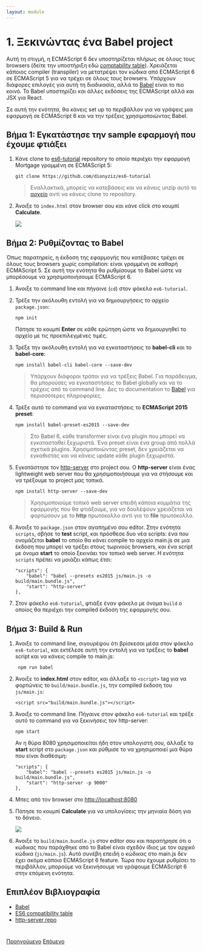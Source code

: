 ```yaml
---
layout: module
---
```

# 1. Ξεκινώντας ένα Babel project

Αυτή τη στιγμή, η ECMAScript 6 δεν υποστηρίζεται πλήρως σε όλους τους browsers (δείτε την υποστήριξη εδώ [comptability table](http://kangax.github.io/compat-table/es6/)). Χρειάζεται κάποιος compiler (transpiler) να μετατρέψει τον κώδικα από ECMAScript 6 σε ECMAScript 5 για να τρέχει σε όλους τους browsers. Υπάρχουν διάφορες επιλογές για αυτή τη διαδικασία, αλλά το [Babel](http://babeljs.io/) είναι το πιο κοινό. Το Babel υποστηρίζει και άλλες εκδόσεις της ECMAScript αλλά και JSX για React.

Σε αυτή την ενότητα, θα κάνεις set up το περιβάλλον για να γράψεις μια εφαρμογή σε ECMAScript 6 και να την τρέξεις χρησιμοποιώντας Babel.

## Βήμα 1: Εγκατάστησε την sample εφαρμογή που έχουμε φτιάξει

1. Κάνε clone to [es6-tutorial](https://github.com/dionyziz/es6-tutorial/) repository το οποίο περιέχει την εφαρμογή Mortgage γραμμένη σε ECMAScript 5:

	```
	git clone https://github.com/dionyziz/es6-tutorial
	```

	> Εναλλακτικά, μπορείς να κατεβάσεις και να κάνεις unzip αυτό το [αρχείο](https://github.com/ccoenraets/es6-tutorial/archive/master.zip) αντί να κάνεις clone το repository.

1. Άνοιξε το `index.html` στον browser σου και κάνε click στο κουμπί **Calculate**.

    ![](images/calc-file.jpg)


## Βήμα 2: Ρυθμίζοντας το Babel

Όπως παρατηρείς, η έκδοση της εφαρμογής που κατέβασες τρέχει σε όλους τους browsers χωρίς compilation: είναι γραμμένη σε καθαρή ECMAScript 5. Σε αυτή την ενότητα θα ρυθμίσουμε το Babel ώστε να μπορέσουμε να χρησιμοποιήσουμε ECMAScript 6.

1. Άνοιξε το command line και πήγαινε (`cd`) στον φάκελο `es6-tutorial`.

1. Τρέξε την ακόλουθη εντολή για να δημιουργήσεις το αρχείο `package.json`:

    ```
    npm init
    ```

    Πάτησε το κουμπί **Enter** σε κάθε ερώτηση ώστε να δημιουργηθεί το αρχείο με τις προεπιλεγμένες τιμές.
     
1. Τρέξε την ακόλουθη εντολή για να εγκαταστήσεις το **babel-cli** και το **babel-core**:

	```
	npm install babel-cli babel-core --save-dev
	```
	
	> Υπάρχουν διάφοροι τρόποι για να τρέξεις Babel. Για παράδειγμα, θα μπορούσες να εγκαταστήσεις το Babel globally και να το τρέχεις από το command line. Δες το documentation το [Babel](http://babeljs.io/docs/setup/) για περισσότερες πληροφορίες.


1. Τρέξε αυτό το command για να εγκαταστήσεις το **ECMAScript 2015 preset**:
	
	```
	npm install babel-preset-es2015 --save-dev
	```
	
	> Στο Babel 6, κάθε transformer είναι ένα plugin που μπορεί να εγκατασταθεί ξεχωριστά. Ένα preset είναι ένα group από πολλά σχετικά plugins. Χρησιμοποιώντας preset, δεν χρειάζεται να εγκαθιστάς και να κάνεις update κάθε plugin ξεχωριστά.
	

1. Εγκατάστησε τον [http-server](https://github.com/indexzero/http-server) στο project σου. Ο **http-server** είναι ένας lightweight web server που θα χρησιμοποιήσουμε για να στήσουμε και να τρέξουμε το project μας τοπικά. 

	```
	npm install http-server --save-dev
	```

	> Χρησιμοποιούμε τοπικό web server επειδή κάποια κομμάτια της εφαρμογής που θα φτιάξουμε, για να δουλέψουν χρειάζεται να φορτώσουν με το **http** πρωτόκολλο αντί για το **file** πρωτόκολλο.

1. Άνοιξε το `package.json` στον αγαπημένο σου editor. Στην ενότητα `scripts`, σβήσε το **test** script, και πρόσθεσε δυο νέα scripts: ένα που ονομάζεται **babel** το οποίο θα κάνει compile το αρχείο main.js σε μια έκδοση που μπορεί να τρέξει στους τωρινούς browsers, και ένα script με όνομα **start** το οποίο ξεκινάει τον τοπικό web server. Η ενότητα `scripts` πρέπει να μοιάζει κάπως έτσι:

	```
	"scripts": {
        "babel": "babel --presets es2015 js/main.js -o build/main.bundle.js",
		"start": "http-server"
	},
	```

1. Στον φάκελο `es6-tutorial`, φτιάξε έναν φάκελο με όνομα `build` ο οποίος θα περιέχει την compiled έκδοση της εφαρμογής σου.
	
## Βήμα 3: Build & Run	


1. Άνοιξε το command line, σιγουρέψου ότι βρίσκεσαι μέσα στον φάκελο `es6-tutorial`, και εκτέλεσε αυτή την εντολή για να τρέξεις το **babel** script και να κάνεις compile το main.js:

	```
	 npm run babel
	```

1. Άνοιξε το **index.html** στον editor, και άλλαξε το ```<script>``` tag για να φορτώνεις το `build/main.bundle.js`, την compiled έκδοση του `js/main.js`:

	```
	<script src="build/main.bundle.js"></script>
	```

1. Άνοιξε το command line. Πήγαινε στον φάκελο `es6-tutorial` και τρέξε αυτό το command για να ξεκινήσεις τον http-server:

	```
	npm start
	```

	Αν η θύρα 8080 χρησιμοποιείται ήδη στον υπολογιστή σου, άλλαξε το **start** script στο `package.json` και ρύθμισε το να χρησιμοποιεί μια θύρα που είναι διαθέσιμη:

	```
	"scripts": {
        "babel": "babel --presets es2015 js/main.js -o build/main.bundle.js",
	    "start": "http-server -p 9000"
	},
	```

1. Μπες από τον browser στο [http://localhost:8080](http://localhost:8080)

1. Πάτησε το κουμπί **Calculate** για να υπολογίσεις την μηνιαία δόση για το δάνειο.

	![](images/calc-http.jpg)
	
1. Άνοιξε το `build/main.bundle.js` στον editor σου και παρατήρησε ότι ο κώδικας που παράχθηκε από το Babel είναι σχεδόν ίδιος με τον αρχικό κώδικα (`js/main.js`). Αυτό συνέβη επειδή ο κώδικας στο main.js δεν έχει ακόμα κάποιο ECMAScript 6 feature. Τώρα που έχουμε ρυθμίσει το περιβάλλον, μπορούμε να ξεκινήσουμε να γράφουμε ECMAScript 6 στην επόμενη ενότητα.


## Επιπλέον Βιβλιογραφία

- [Babel](http://babeljs.io/) 
- [ES6 compatibility table](https://kangax.github.io/compat-table/es6/)
- [http-server repo](https://github.com/indexzero/http-server)

<div class="row" style="margin-top:40px;">
<div class="col-sm-12">
<a href="index.html" class="btn btn-default"><i class="glyphicon glyphicon-chevron-left"></i> Προηγούμενο</a>
<a href="ecmascript6-let.html" class="btn btn-default pull-right">Επόμενο <i class="glyphicon glyphicon-chevron-right"></i></a>
</div>
</div>
